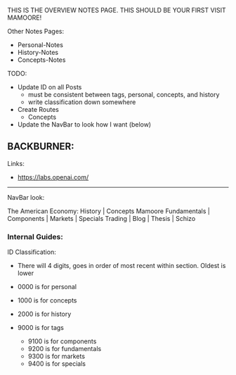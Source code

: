 THIS IS THE OVERVIEW NOTES PAGE. THIS SHOULD BE YOUR FIRST VISIT MAMOORE!

Other Notes Pages:
- Personal-Notes
- History-Notes
- Concepts-Notes

TODO:
- Update ID on all Posts
  - must be consistent between tags, personal, concepts, and history
  - write classification down somewhere
- Create Routes 
  - Concepts
- Update the NavBar to look how I want (below)

BACKBURNER:
- 

Links:
- https://labs.openai.com/

-----------------------------------------------------------------

NavBar look:

The American Economy: History | Concepts                                                            Mamoore
Fundamentals | Components | Markets | Specials                             Trading | Blog | Thesis | Schizo


### Internal Guides:

ID Classification:
- There will 4 digits, goes in order of most recent within section. Oldest is lower
- 0000 is for personal
- 1000 is for concepts
- 2000 is for history

- 9000 is for tags
  - 9100 is for components
  - 9200 is for fundamentals
  - 9300 is for markets
  - 9400 is for specials